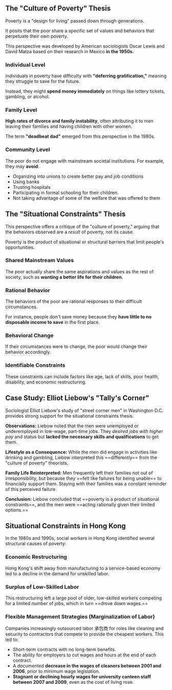 ## The "Culture of Poverty" Thesis

Poverty is a "design for living" passed down through generations.

It posits that the poor share a specific set of values and behaviors that perpetuate their own poverty.

This perspective was developed by American sociologists Oscar Lewis and David Matza based on their research in Mexico **in the 1950s.**

### Individual Level

individuals in poverty have difficulty with **"deferring gratification,"** meaning they struggle to save for the future.

Instead, they might **spend money immediately** on things like lottery tickets, gambling, or alcohol.

### Family Level

**High rates of divorce and family instability**, often attributing it to men leaving their families and having children with other women.

The term **"deadbeat dad"** emerged from this perspective in the 1980s.

### Community Level

The poor do not engage with mainstream societal institutions. For example, they may **avoid**:

- Organizing into unions to create better pay and job conditions
- Using banks
- Trusting hospitals
- Participating in formal schooling for their children.
- Not taking advantage of some of the welfare that was offered to them

## The "Situational Constraints" Thesis

This perspective offers a critique of the "culture of poverty," arguing that the behaviors observed are a _result_ of poverty, not its cause.

Poverty is the product of situational or structural barriers that limit people's opportunities.

### Shared Mainstream Values

The poor actually share the same aspirations and values as the rest of society, such as **wanting a better life for their children.**

### Rational Behavior

The behaviors of the poor are rational responses to their difficult circumstances.

For instance, people don't save money because they **have little to no disposable income to save** in the first place.

### Behavioral Change

If their circumstances were to change, the poor would change their behavior accordingly.

### Identifiable Constraints

These constraints can include factors like age, lack of skills, poor health, disability, and economic restructuring.

## Case Study: Elliot Liebow's "Tally's Corner"

Sociologist Elliot Liebow's study of "street corner men" in Washington D.C. provides strong support for the situational constraints thesis.

**Observations:** Liebow noted that the men were unemployed or underemployed in low-wage, part-time jobs. They _desired jobs with higher pay_ and status but **lacked the necessary skills and qualifications** to get them.

**Lifestyle as a Consequence:** While the men did engage in activities like drinking and gambling, Liebow interpreted this ==differently== from the "culture of poverty" theorists.

**Family Life Reinterpreted:** Men frequently left their families not out of irresponsibility, but because they ==felt like failures for being unable== to financially support them. Staying with their families was a constant reminder of this perceived failure.

**Conclusion:** Liebow concluded that ==poverty is a product of situational constraints==, and the men were ==acting rationally given their limited options.==

## Situational Constraints in Hong Kong

In the 1980s and 1990s, social workers in Hong Kong identified several structural causes of poverty:

### Economic Restructuring

Hong Kong's shift away from manufacturing to a service-based economy led to a decline in the demand for unskilled labor.

### Surplus of Low-Skilled Labor

This restructuring left a large pool of older, low-skilled workers competing for a limited number of jobs, which in turn ==drove down wages.==

### Flexible Management Strategies (Marginalization of Labor)

Companies increasingly outsourced labor 承包商 for roles like cleaning and security to contractors that compete to provide the cheapest workers. This led to:

- Short-term contracts with no long-term benefits.
- The ability for employers to cut wages and hours at the end of each contract.
- A documented **decrease in the wages of cleaners between 2001 and 2006**, prior to minimum wage legislation.
- **Stagnant or declining hourly wages for university canteen staff between 2007 and 2009**, even as the cost of living rose.

